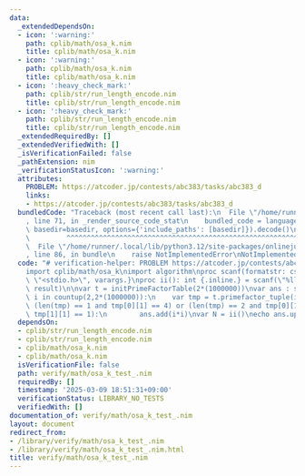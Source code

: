 ```yaml
---
data:
  _extendedDependsOn:
  - icon: ':warning:'
    path: cplib/math/osa_k.nim
    title: cplib/math/osa_k.nim
  - icon: ':warning:'
    path: cplib/math/osa_k.nim
    title: cplib/math/osa_k.nim
  - icon: ':heavy_check_mark:'
    path: cplib/str/run_length_encode.nim
    title: cplib/str/run_length_encode.nim
  - icon: ':heavy_check_mark:'
    path: cplib/str/run_length_encode.nim
    title: cplib/str/run_length_encode.nim
  _extendedRequiredBy: []
  _extendedVerifiedWith: []
  _isVerificationFailed: false
  _pathExtension: nim
  _verificationStatusIcon: ':warning:'
  attributes:
    PROBLEM: https://atcoder.jp/contests/abc383/tasks/abc383_d
    links:
    - https://atcoder.jp/contests/abc383/tasks/abc383_d
  bundledCode: "Traceback (most recent call last):\n  File \"/home/runner/.local/lib/python3.12/site-packages/onlinejudge_verify/documentation/build.py\"\
    , line 71, in _render_source_code_stat\n    bundled_code = language.bundle(stat.path,\
    \ basedir=basedir, options={'include_paths': [basedir]}).decode()\n          \
    \         ^^^^^^^^^^^^^^^^^^^^^^^^^^^^^^^^^^^^^^^^^^^^^^^^^^^^^^^^^^^^^^^^^^^^^^^^^^^^^^^^^\n\
    \  File \"/home/runner/.local/lib/python3.12/site-packages/onlinejudge_verify/languages/nim.py\"\
    , line 86, in bundle\n    raise NotImplementedError\nNotImplementedError\n"
  code: "# verification-helper: PROBLEM https://atcoder.jp/contests/abc383/tasks/abc383_d\n\
    import cplib/math/osa_k\nimport algorithm\nproc scanf(formatstr: cstring){.header:\
    \ \"<stdio.h>\", varargs.}\nproc ii(): int {.inline.} = scanf(\"%lld\\n\", addr\
    \ result)\n\nvar t = initPrimeFactorTable(2*(1000000))\nvar ans : seq[int]\nfor\
    \ i in countup(2,2*(1000000)):\n    var tmp = t.primefactor_tuple(i) \n    if\
    \ (len(tmp) == 1 and tmp[0][1] == 4) or (len(tmp) == 2 and tmp[0][1] == 1 and\
    \ tmp[1][1] == 1):\n        ans.add(i*i)\nvar N = ii()\necho ans.upperbound(N)"
  dependsOn:
  - cplib/str/run_length_encode.nim
  - cplib/str/run_length_encode.nim
  - cplib/math/osa_k.nim
  - cplib/math/osa_k.nim
  isVerificationFile: false
  path: verify/math/osa_k_test_.nim
  requiredBy: []
  timestamp: '2025-03-09 18:51:31+09:00'
  verificationStatus: LIBRARY_NO_TESTS
  verifiedWith: []
documentation_of: verify/math/osa_k_test_.nim
layout: document
redirect_from:
- /library/verify/math/osa_k_test_.nim
- /library/verify/math/osa_k_test_.nim.html
title: verify/math/osa_k_test_.nim
---
```

